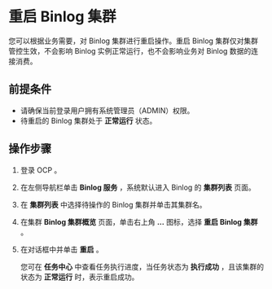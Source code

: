 # 重启 Binlog 集群

您可以根据业务需要，对 Binlog 集群进行重启操作。重启 Binlog 集群仅对集群管控生效，不会影响 Binlog 实例正常运行，也不会影响业务对 Binlog 数据的连接消费。

## 前提条件

* 请确保当前登录用户拥有系统管理员（ADMIN）权限。
* 待重启的 Binlog 集群处于 **正常运行** 状态。

## 操作步骤

1. 登录 OCP 。

2. 在左侧导航栏单击 **Binlog 服务** ，系统默认进入 Binlog 的 **集群列表** 页面。

3. 在 **集群列表** 中选择待操作的 Binlog 集群并单击其集群名。

4. 在集群 **Binlog 集群概览** 页面，单击右上角 **...** 图标，选择 **重启 Binlog 集群** 。

5. 在对话框中并单击 **重启** 。

   您可在 **任务中心** 中查看任务执行进度，当任务状态为 **执行成功** ，且该集群的状态为 **正常运行** 时，表示重启成功。
